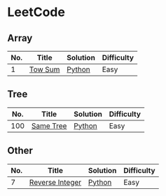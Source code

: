 # LeetCode

## Array
| No. | Title | Solution | Difficulty |
| --- | ----- | -------- | ---------- |
| 1   |[Tow Sum](https://leetcode.com/problems/two-sum/) | [Python](https://github.com/kaka-lin/leetcode/tree/master/python/array/two_sum.py) | Easy |

## Tree
| No. | Title | Solution | Difficulty |
| --- | ----- | -------- | ---------- |
| 100 |[Same Tree](https://leetcode.com/problems/same-tree/) | [Python](https://github.com/kaka-lin/leetcode/tree/master/python/tree/same_tree.py) | Easy |


## Other
| No. | Title | Solution | Difficulty |
| --- | ----- | -------- | ---------- |
| 7   |[Reverse Integer](https://leetcode.com/problems/reverse-integer/) | [Python](https://github.com/kaka-lin/leetcode/tree/master/python/other/reverse_integer.py) | Easy |

